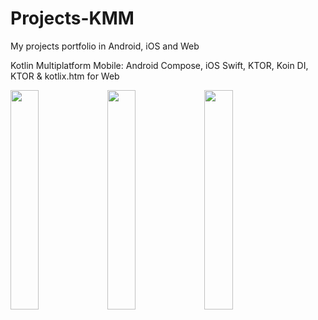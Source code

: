 # Projects-KMM
My projects portfolio in Android, iOS and Web

Kotlin Multiplatform Mobile: Android Compose, iOS Swift, KTOR, Koin DI, KTOR & kotlix.htm for Web
<p float="left">
  <img src="http://server873539.nazwa.pl/static/ios.png" width="30%" height="" />
  <img src="http://server873539.nazwa.pl/static/android.png" width="30%" height="" />
   <img src="http://server873539.nazwa.pl/static/web2.png" width="30%" height="" /> 
</p>



